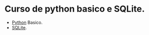 # Curso de python basico e SQLite.

- [Python](Python_Basico/python.md) Basico.
- [SQLite](SQLite_python/sqlite.md).
